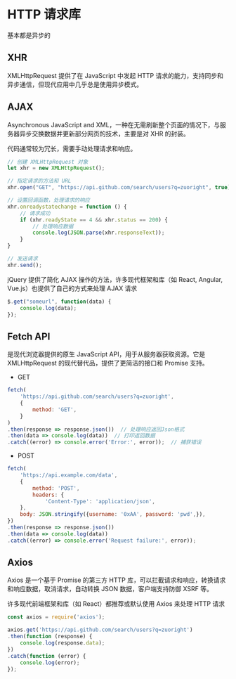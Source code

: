 # HTTP 请求库

基本都是异步的

## XHR

XMLHttpRequest 提供了在 JavaScript 中发起 HTTP 请求的能力，支持同步和异步通信，但现代应用中几乎总是使用异步模式。

## AJAX

Asynchronous JavaScript and XML，一种在无需刷新整个页面的情况下，与服务器异步交换数据并更新部分网页的技术，主要是对 XHR 的封装。

代码通常较为冗长，需要手动处理请求和响应。

```js
// 创建 XMLHttpRequest 对象
let xhr = new XMLHttpRequest();

// 指定请求的方法和 URL
xhr.open("GET", "https://api.github.com/search/users?q=zuoright", true);

// 设置回调函数，处理请求的响应
xhr.onreadystatechange = function () {
    // 请求成功
    if (xhr.readyState == 4 && xhr.status == 200) {
        // 处理响应数据
        console.log(JSON.parse(xhr.responseText));
    }
}

// 发送请求
xhr.send();
```

jQuery 提供了简化 AJAX 操作的方法，许多现代框架和库（如 React, Angular, Vue.js）也提供了自己的方式来处理 AJAX 请求

```js
$.get("someurl", function(data) {
    console.log(data);
});
```

## Fetch API

是现代浏览器提供的原生 JavaScript API，用于从服务器获取资源。它是 XMLHttpRequest 的现代替代品，提供了更简洁的接口和 Promise 支持。

- GET

```js
fetch(
    'https://api.github.com/search/users?q=zuoright',
    {
        method: 'GET',
    }
)
.then(response => response.json())  // 处理响应返回Json格式
.then(data => console.log(data))  // 打印返回数据
.catch((error) => console.error('Error:', error));  // 捕获错误
```

- POST

```js
fetch(
    'https://api.example.com/data',
    {
        method: 'POST',
        headers: {
            'Content-Type': 'application/json',
    },
    body: JSON.stringify({username: '0xAA', password: 'pwd',}),
})
.then(response => response.json())
.then(data => console.log(data))
.catch((error) => console.error('Request failure:', error));
```

## Axios

Axios 是一个基于 Promise 的第三方 HTTP 库，可以拦截请求和响应，转换请求和响应数据，取消请求，自动转换 JSON 数据，客户端支持防御 XSRF 等。

许多现代前端框架和库（如 React）都推荐或默认使用 Axios 来处理 HTTP 请求

```js
const axios = require('axios');

axios.get('https://api.github.com/search/users?q=zuoright')
.then(function (response) {
    console.log(response.data);
})
.catch(function (error) {
    console.log(error);
});
```

